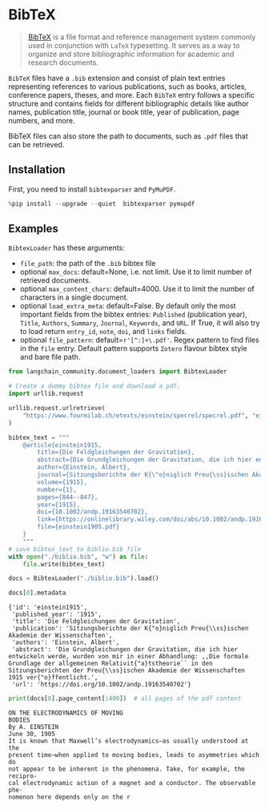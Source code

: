 # BibTeX

>[BibTeX](https://www.ctan.org/pkg/bibtex) is a file format and reference management system commonly used in conjunction with `LaTeX` typesetting. It serves as a way to organize and store bibliographic information for academic and research documents.

`BibTeX` files have a `.bib` extension and consist of plain text entries representing references to various publications, such as books, articles, conference papers, theses, and more. Each `BibTeX` entry follows a specific structure and contains fields for different bibliographic details like author names, publication title, journal or book title, year of publication, page numbers, and more.

BibTeX files can also store the path to documents, such as `.pdf` files that can be retrieved.

## Installation
First, you need to install `bibtexparser` and `PyMuPDF`.


```python
%pip install --upgrade --quiet  bibtexparser pymupdf
```

## Examples

`BibtexLoader` has these arguments:
- `file_path`: the path of the `.bib` bibtex file
- optional `max_docs`: default=None, i.e. not limit. Use it to limit number of retrieved documents.
- optional `max_content_chars`: default=4000. Use it to limit the number of characters in a single document.
- optional `load_extra_meta`: default=False. By default only the most important fields from the bibtex entries: `Published` (publication year), `Title`, `Authors`, `Summary`, `Journal`, `Keywords`, and `URL`. If True, it will also try to load return `entry_id`, `note`, `doi`, and `links` fields. 
- optional `file_pattern`: default=`r'[^:]+\.pdf'`. Regex pattern to find files in the `file` entry. Default pattern supports `Zotero` flavour bibtex style and bare file path.


```python
from langchain_community.document_loaders import BibtexLoader
```


```python
# Create a dummy bibtex file and download a pdf.
import urllib.request

urllib.request.urlretrieve(
    "https://www.fourmilab.ch/etexts/einstein/specrel/specrel.pdf", "einstein1905.pdf"
)

bibtex_text = """
    @article{einstein1915,
        title={Die Feldgleichungen der Gravitation},
        abstract={Die Grundgleichungen der Gravitation, die ich hier entwickeln werde, wurden von mir in einer Abhandlung: ,,Die formale Grundlage der allgemeinen Relativit{\"a}tstheorie`` in den Sitzungsberichten der Preu{\ss}ischen Akademie der Wissenschaften 1915 ver{\"o}ffentlicht.},
        author={Einstein, Albert},
        journal={Sitzungsberichte der K{\"o}niglich Preu{\ss}ischen Akademie der Wissenschaften},
        volume={1915},
        number={1},
        pages={844--847},
        year={1915},
        doi={10.1002/andp.19163540702},
        link={https://onlinelibrary.wiley.com/doi/abs/10.1002/andp.19163540702},
        file={einstein1905.pdf}
    }
    """
# save bibtex_text to biblio.bib file
with open("./biblio.bib", "w") as file:
    file.write(bibtex_text)
```


```python
docs = BibtexLoader("./biblio.bib").load()
```


```python
docs[0].metadata
```




    {'id': 'einstein1915',
     'published_year': '1915',
     'title': 'Die Feldgleichungen der Gravitation',
     'publication': 'Sitzungsberichte der K{"o}niglich Preu{\\ss}ischen Akademie der Wissenschaften',
     'authors': 'Einstein, Albert',
     'abstract': 'Die Grundgleichungen der Gravitation, die ich hier entwickeln werde, wurden von mir in einer Abhandlung: ,,Die formale Grundlage der allgemeinen Relativit{"a}tstheorie`` in den Sitzungsberichten der Preu{\\ss}ischen Akademie der Wissenschaften 1915 ver{"o}ffentlicht.',
     'url': 'https://doi.org/10.1002/andp.19163540702'}




```python
print(docs[0].page_content[:400])  # all pages of the pdf content
```

    ON THE ELECTRODYNAMICS OF MOVING
    BODIES
    By A. EINSTEIN
    June 30, 1905
    It is known that Maxwell’s electrodynamics—as usually understood at the
    present time—when applied to moving bodies, leads to asymmetries which do
    not appear to be inherent in the phenomena. Take, for example, the recipro-
    cal electrodynamic action of a magnet and a conductor. The observable phe-
    nomenon here depends only on the r
    
